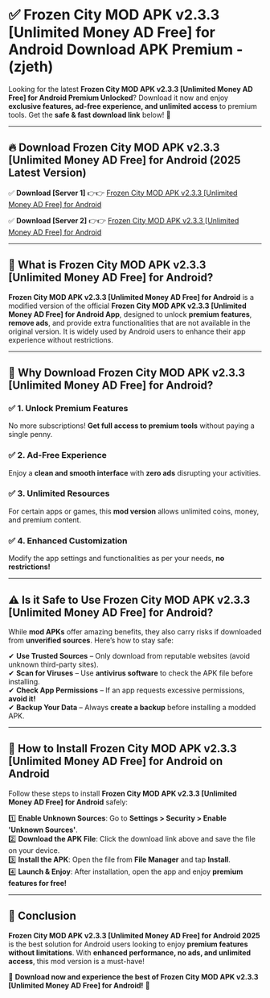 
# ✅ Frozen City MOD APK v2.3.3 [Unlimited Money AD Free] for Android Download APK Premium -  (zjeth) 

Looking for the latest **Frozen City MOD APK v2.3.3 [Unlimited Money AD Free] for Android Premium Unlocked**? Download it now and enjoy **exclusive features, ad-free experience, and unlimited access** to premium tools. Get the **safe & fast download link** below! 🚀

---

## 🔥 Download Frozen City MOD APK v2.3.3 [Unlimited Money AD Free] for Android (2025 Latest Version)

✅ **Download [Server 1]** 👉👉 [Frozen City MOD APK v2.3.3 [Unlimited Money AD Free] for Android ](https://apkcomod.com?title=Frozen_City_MOD_APK_v2.3.3_[Unlimited_Money_AD_Free]_for_Android)  

✅ **Download [Server 2]** 👉👉 [Frozen City MOD APK v2.3.3 [Unlimited Money AD Free] for Android ](https://apkcomod.com?title=Frozen_City_MOD_APK_v2.3.3_[Unlimited_Money_AD_Free]_for_Android)  


---

## 📌 What is Frozen City MOD APK v2.3.3 [Unlimited Money AD Free] for Android?

**Frozen City MOD APK v2.3.3 [Unlimited Money AD Free] for Android** is a modified version of the official **Frozen City MOD APK v2.3.3 [Unlimited Money AD Free] for Android App**, designed to unlock **premium features**, **remove ads**, and provide extra functionalities that are not available in the original version. It is widely used by Android users to enhance their app experience without restrictions.

---

## 🌟 Why Download Frozen City MOD APK v2.3.3 [Unlimited Money AD Free] for Android?

### ✅ 1. Unlock Premium Features
No more subscriptions! **Get full access to premium tools** without paying a single penny.

### ✅ 2. Ad-Free Experience
Enjoy a **clean and smooth interface** with **zero ads** disrupting your activities.

### ✅ 3. Unlimited Resources
For certain apps or games, this **mod version** allows unlimited coins, money, and premium content.

### ✅ 4. Enhanced Customization
Modify the app settings and functionalities as per your needs, **no restrictions!**

---

## ⚠️ Is it Safe to Use Frozen City MOD APK v2.3.3 [Unlimited Money AD Free] for Android?

While **mod APKs** offer amazing benefits, they also carry risks if downloaded from **unverified sources**. Here’s how to stay safe:

✔ **Use Trusted Sources** – Only download from reputable websites (avoid unknown third-party sites).  
✔ **Scan for Viruses** – Use **antivirus software** to check the APK file before installing.  
✔ **Check App Permissions** – If an app requests excessive permissions, **avoid it!**  
✔ **Backup Your Data** – Always **create a backup** before installing a modded APK.

---

## 📲 How to Install Frozen City MOD APK v2.3.3 [Unlimited Money AD Free] for Android on Android

Follow these steps to install **Frozen City MOD APK v2.3.3 [Unlimited Money AD Free] for Android** safely:

1️⃣ **Enable Unknown Sources**: Go to **Settings > Security > Enable 'Unknown Sources'**.  
2️⃣ **Download the APK File**: Click the download link above and save the file on your device.  
3️⃣ **Install the APK**: Open the file from **File Manager** and tap **Install**.  
4️⃣ **Launch & Enjoy**: After installation, open the app and enjoy **premium features for free!**

---

## 🚀 Conclusion

**Frozen City MOD APK v2.3.3 [Unlimited Money AD Free] for Android 2025** is the best solution for Android users looking to enjoy **premium features without limitations**. With **enhanced performance, no ads, and unlimited access**, this mod version is a must-have!

🔻 **Download now and experience the best of Frozen City MOD APK v2.3.3 [Unlimited Money AD Free] for Android!** 🔻


